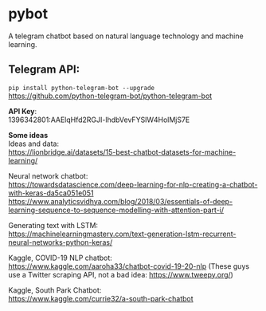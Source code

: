 # pybot
A telegram chatbot based on natural language technology and machine learning.

## Telegram API:
```pip install python-telegram-bot --upgrade``` <br>
https://github.com/python-telegram-bot/python-telegram-bot

**API Key**:<br>
1396342801:AAElqHfd2RGJI-lhdbVevFYSIW4HolMjS7E


**Some ideas**<br>
Ideas and data:<br>
https://lionbridge.ai/datasets/15-best-chatbot-datasets-for-machine-learning/

Neural network chatbot: <br>
https://towardsdatascience.com/deep-learning-for-nlp-creating-a-chatbot-with-keras-da5ca051e051
https://www.analyticsvidhya.com/blog/2018/03/essentials-of-deep-learning-sequence-to-sequence-modelling-with-attention-part-i/

Generating text with LSTM:<br>
https://machinelearningmastery.com/text-generation-lstm-recurrent-neural-networks-python-keras/

Kaggle, COVID-19 NLP chatbot:<br>
https://www.kaggle.com/aaroha33/chatbot-covid-19-20-nlp
(These guys use a Twitter scraping API, not a bad idea:
https://www.tweepy.org/)

Kaggle, South Park Chatbot:<br>
https://www.kaggle.com/currie32/a-south-park-chatbot

